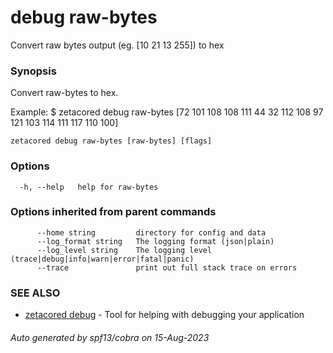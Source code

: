 # debug raw-bytes

Convert raw bytes output (eg. [10 21 13 255]) to hex

### Synopsis

Convert raw-bytes to hex.

Example:
$ zetacored debug raw-bytes [72 101 108 108 111 44 32 112 108 97 121 103 114 111 117 110 100]
			

```
zetacored debug raw-bytes [raw-bytes] [flags]
```

### Options

```
  -h, --help   help for raw-bytes
```

### Options inherited from parent commands

```
      --home string         directory for config and data 
      --log_format string   The logging format (json|plain) 
      --log_level string    The logging level (trace|debug|info|warn|error|fatal|panic) 
      --trace               print out full stack trace on errors
```

### SEE ALSO

* [zetacored debug](zetacored_debug.md)	 - Tool for helping with debugging your application

###### Auto generated by spf13/cobra on 15-Aug-2023
